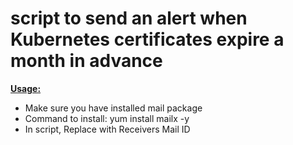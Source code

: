 # script to send an alert when Kubernetes certificates expire a month in advance

<ins>**Usage:**</ins>
- Make sure you have installed mail package
- Command to install:  yum install mailx -y
- In script, Replace <Receiver-mail> with Receivers Mail ID
